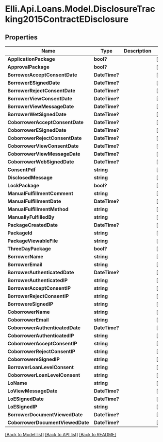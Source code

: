 # Elli.Api.Loans.Model.DisclosureTracking2015ContractEDisclosure
## Properties

Name | Type | Description | Notes
------------ | ------------- | ------------- | -------------
**ApplicationPackage** | **bool?** |  | [optional] 
**ApprovalPackage** | **bool?** |  | [optional] 
**BorrowerAcceptConsentDate** | **DateTime?** |  | [optional] 
**BorrowerESignedDate** | **DateTime?** |  | [optional] 
**BorrowerRejectConsentDate** | **DateTime?** |  | [optional] 
**BorrowerViewConsentDate** | **DateTime?** |  | [optional] 
**BorrowerViewMessageDate** | **DateTime?** |  | [optional] 
**BorrowerWetSignedDate** | **DateTime?** |  | [optional] 
**CoborrowerAcceptConsentDate** | **DateTime?** |  | [optional] 
**CoborrowerESignedDate** | **DateTime?** |  | [optional] 
**CoborrowerRejectConsentDate** | **DateTime?** |  | [optional] 
**CoborrowerViewConsentDate** | **DateTime?** |  | [optional] 
**CoborrowerViewMessageDate** | **DateTime?** |  | [optional] 
**CoborrowerWebSignedDate** | **DateTime?** |  | [optional] 
**ConsentPdf** | **string** |  | [optional] 
**DisclosedMessage** | **string** |  | [optional] 
**LockPackage** | **bool?** |  | [optional] 
**ManualFulfillmentComment** | **string** |  | [optional] 
**ManualFulfillmentDate** | **DateTime?** |  | [optional] 
**ManualFulfillmentMethod** | **string** |  | [optional] 
**ManuallyFulfilledBy** | **string** |  | [optional] 
**PackageCreatedDate** | **DateTime?** |  | [optional] 
**PackageId** | **string** |  | [optional] 
**PackageViewableFile** | **string** |  | [optional] 
**ThreeDayPackage** | **bool?** |  | [optional] 
**BorrowerName** | **string** |  | [optional] 
**BorrowerEmail** | **string** |  | [optional] 
**BorrowerAuthenticatedDate** | **DateTime?** |  | [optional] 
**BorrowerAuthenticatedIP** | **string** |  | [optional] 
**BorrowerAcceptConsentIP** | **string** |  | [optional] 
**BorrowerRejectConsentIP** | **string** |  | [optional] 
**BorrowereSignedIP** | **string** |  | [optional] 
**CoborrowerName** | **string** |  | [optional] 
**CoborrowerEmail** | **string** |  | [optional] 
**CoborrowerAuthenticatedDate** | **DateTime?** |  | [optional] 
**CoborrowerAuthenticatedIP** | **string** |  | [optional] 
**CoborrowerAcceptConsentIP** | **string** |  | [optional] 
**CoborrowerRejectConsentIP** | **string** |  | [optional] 
**CoborrowereSignedIP** | **string** |  | [optional] 
**BorrowerLoanLevelConsent** | **string** |  | [optional] 
**CoborrowerLoanLevelConsent** | **string** |  | [optional] 
**LoName** | **string** |  | [optional] 
**LoViewMessageDate** | **DateTime?** |  | [optional] 
**LoESignedDate** | **DateTime?** |  | [optional] 
**LoESignedIP** | **string** |  | [optional] 
**BorrowerDocumentViewedDate** | **DateTime?** |  | [optional] 
**CoborrowerDocumentViewedDate** | **DateTime?** |  | [optional] 

[[Back to Model list]](../README.md#documentation-for-models) [[Back to API list]](../README.md#documentation-for-api-endpoints) [[Back to README]](../README.md)

